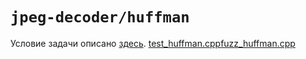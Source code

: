# `jpeg-decoder/huffman`

Условие задачи описано [здесь](../readme.md).
[test_huffman.cpp](tests%2Ftest_huffman.cpp)[fuzz_huffman.cpp](tests%2Ffuzz_huffman.cpp)